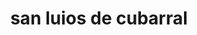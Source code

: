 ---
title: san luios de cubarral
url: /san-luios-de-cubarral/
latitude: 3.794
longitude: -73.836
---